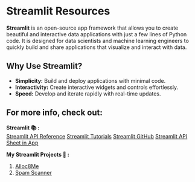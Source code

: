 # Streamlit Resources

**Streamlit** is an open-source app framework that allows you to create beautiful and interactive data applications with just a few lines of Python code. It is designed for data scientists and machine learning engineers to quickly build and share applications that visualize and interact with data.

## Why Use Streamlit?
- **Simplicity:** Build and deploy applications with minimal code.
- **Interactivity:** Create interactive widgets and controls effortlessly.
- **Speed:** Develop and iterate rapidly with real-time updates.

## For more info, check out:

**Streamlit 📚 :**  
[Streamlit API Reference](https://docs.streamlit.io/develop/api-reference)
[Streamlit Tutorials](https://docs.streamlit.io/en/latest/tutorial.html)
[Streamlit GitHub](https://github.com/streamlit/streamlit)
[Streamlit API Sheet in App](https://cheat-sheet.streamlit.app/)

**My Streamlit Projects 🌟 :**  
1) [Alloc8Me](https://github.com/Chethanpatel/Alloc8Me.v2)  
2) [Spam Scanner](https://github.com/Chethanpatel/spam-detection)
